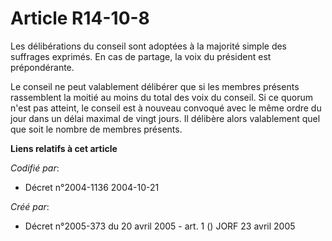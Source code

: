 # Article R14-10-8

Les délibérations du conseil sont adoptées à la majorité simple des suffrages exprimés. En cas de partage, la voix du
président est prépondérante.

Le conseil ne peut valablement délibérer que si les membres présents rassemblent la moitié au moins du total des voix du
conseil. Si ce quorum n'est pas atteint, le conseil est à nouveau convoqué avec le même ordre du jour dans un délai maximal
de vingt jours. Il délibère alors valablement quel que soit le nombre de membres présents.

**Liens relatifs à cet article**

_Codifié par_:

  - Décret n°2004-1136 2004-10-21

_Créé par_:

  - Décret n°2005-373 du 20 avril 2005 - art. 1 () JORF 23 avril 2005
